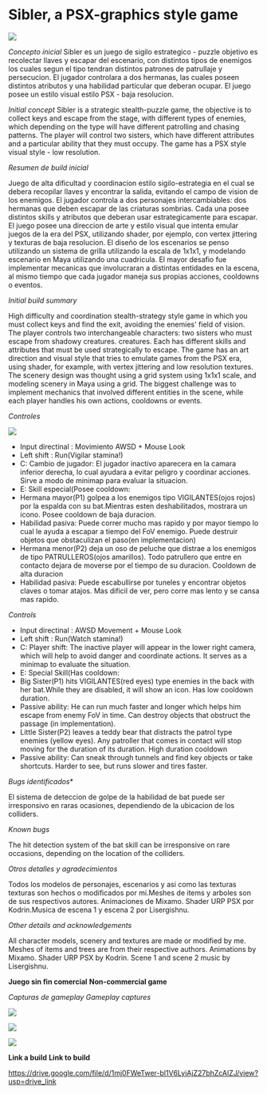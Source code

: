# Sibler, a PSX-graphics style game
![](https://raw.githubusercontent.com/Jemuth/ProjectSE_UnityCoderhouse/main/Images/Sibler1.jpg)

*Concepto inicial*
Sibler es un juego de sigilo estrategico - puzzle objetivo es recolectar llaves y escapar del escenario, con distintos tipos de enemigos los cuales segun el tipo tendran distintos patrones de patrullaje y persecucion. El jugador controlara a dos hermanas,
las cuales poseen distintos atributos y una habilidad particular que deberan ocupar. El juego posee un estilo visual estilo PSX - baja resolucion.

*Initial concept*
Sibler is a strategic stealth-puzzle game, the objective is to collect keys and escape from the stage, with different types of enemies, which depending on the type will have different patrolling and chasing patterns. The player will control two sisters,
which have different attributes and a particular ability that they must occupy. The game has a PSX style visual style - low resolution.

*Resumen de build inicial*

Juego de alta dificultad y coordinacion estilo sigilo-estrategia en el cual se debera recopilar llaves y encontrar la salida, evitando el campo de vision de los enemigos. El jugador controla a dos personajes intercambiables: dos hermanas que deben escapar de las criaturas
sombrias. Cada una posee distintos skills y atributos que deberan usar estrategicamente para escapar. El juego posee una direccion de arte y estilo visual que intenta emular juegos de la era del PSX, utilizando shader, por ejemplo, con 
vertex jittering y texturas de baja resolucion. El diseño de los escenarios se penso utilizando un sistema de grilla utilizando la escala de 1x1x1, y modelando escenario en Maya utilizando una cuadricula.
El mayor desafio fue implementar mecanicas que involucraran a distintas entidades en la escena, al mismo tiempo que cada jugador maneja sus propias acciones, cooldowns o eventos.

*Initial build summary*

High difficulty and coordination stealth-strategy style game in which you must collect keys and find the exit, avoiding the enemies' field of vision. The player controls two interchangeable characters: two sisters who must escape from shadowy creatures.
creatures. Each has different skills and attributes that must be used strategically to escape. The game has an art direction and visual style that tries to emulate games from the PSX era, using shader, for example, with 
vertex jittering and low resolution textures. The scenery design was thought using a grid system using 1x1x1 scale, and modeling scenery in Maya using a grid.
The biggest challenge was to implement mechanics that involved different entities in the scene, while each player handles his own actions, cooldowns or events.

*Controles*

![](https://raw.githubusercontent.com/Jemuth/ProjectSE_UnityCoderhouse/main/Images/Sibler2.jpg)

- Input directinal : Movimiento AWSD + Mouse Look
- Left shift : Run(Vigilar stamina!)
- C: Cambio de jugador: El jugador inactivo aparecera en la camara inferior derecha, lo cual ayudara a evitar peligro y coordinar acciones. Sirve a modo de minimap para evaluar la situacion.
- E: Skill especial(Posee cooldown: 
- Hermana mayor(P1) golpea a los enemigos tipo VIGILANTES(ojos rojos) por la espalda con su bat.Mientras esten deshabilitados, mostrara un icono. Posee cooldown de baja duracion.
- Habilidad pasiva: Puede correr mucho mas rapido y por mayor tiempo lo cual le ayuda a escapar a tiempo del FoV enemigo. Puede destruir objetos que obstaculizan el paso(en implementacion)
- Hermana menor(P2) deja un oso de peluche que distrae a los enemigos de tipo PATRULLEROS(ojos amarillos). Todo patrullero que entre en contacto dejara de moverse por el tiempo de su duracion. Cooldown de alta duracion
- Habilidad pasiva: Puede escabullirse por tuneles y encontrar objetos claves o tomar atajos. Mas dificil de ver, pero corre mas lento y se cansa mas rapido.

*Controls*

- Input directinal : AWSD Movement + Mouse Look
- Left shift : Run(Watch stamina!)
- C: Player shift: The inactive player will appear in the lower right camera, which will help to avoid danger and coordinate actions. It serves as a minimap to evaluate the situation.
- E: Special Skill(Has cooldown: 
- Big Sister(P1) hits VIGILANTES(red eyes) type enemies in the back with her bat.While they are disabled, it will show an icon. Has low cooldown duration.
- Passive ability: He can run much faster and longer which helps him escape from enemy FoV in time. Can destroy objects that obstruct the passage (in implementation).
- Little Sister(P2) leaves a teddy bear that distracts the patrol type enemies (yellow eyes). Any patroller that comes in contact will stop moving for the duration of its duration. High duration cooldown
- Passive ability: Can sneak through tunnels and find key objects or take shortcuts. Harder to see, but runs slower and tires faster.


*Bugs identificados**

El sistema de deteccion de golpe de la habilidad de bat puede ser irresponsivo en raras ocasiones, dependiendo de la ubicacion de los colliders.

*Known bugs*

The hit detection system of the bat skill can be irresponsive on rare occasions, depending on the location of the colliders.

*Otros detalles y agradecimientos*

Todos los modelos de personajes, escenarios y asi como las texturas texturas son hechos o modificados por mi.Meshes de items y arboles son de sus respectivos autores. Animaciones de Mixamo. Shader URP PSX por Kodrin.Musica de escena 1 y escena 2 por Lisergishnu.

*Other details and acknowledgements*

All character models, scenery and textures are made or modified by me. Meshes of items and trees are from their respective authors. Animations by Mixamo. Shader URP PSX by Kodrin. Scene 1 and scene 2 music by Lisergishnu.

**Juego sin fin comercial**
**Non-commercial game**

*Capturas de gameplay*
*Gameplay captures*

![](https://raw.githubusercontent.com/Jemuth/ProjectSE_UnityCoderhouse/main/Images/Sibler3.jpg)

![](https://raw.githubusercontent.com/Jemuth/ProjectSE_UnityCoderhouse/main/Images/Sibler4.jpg)

![](https://raw.githubusercontent.com/Jemuth/ProjectSE_UnityCoderhouse/main/Images/Sibler5.jpg)

**Link a build**
**Link to build**

https://drive.google.com/file/d/1mj0FWeTwer-bl1V6LyiAjZ27bhZcAlZJ/view?usp=drive_link




